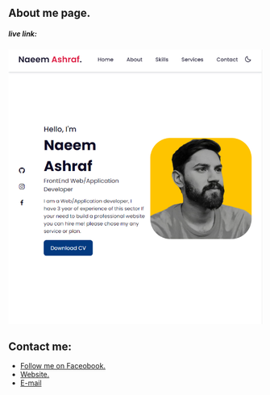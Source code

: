 ## About me page.
##### live link: <a href='naeem-ashraf.vercel.app'></a>

<img src="assets/img/website-preview.PNG">

## Contact me:
<ul>
    <li><a href='https://facebook.com/ChNaeemPansota'> Follow me on Faceobook.</li>
    <li><a href='https://naeem-ashraf.vercel.app/'> Website.</li>
    <li><a href='mailto: ngs.naeemashraf@gmail.com'> E-mail </li>
</ul>
